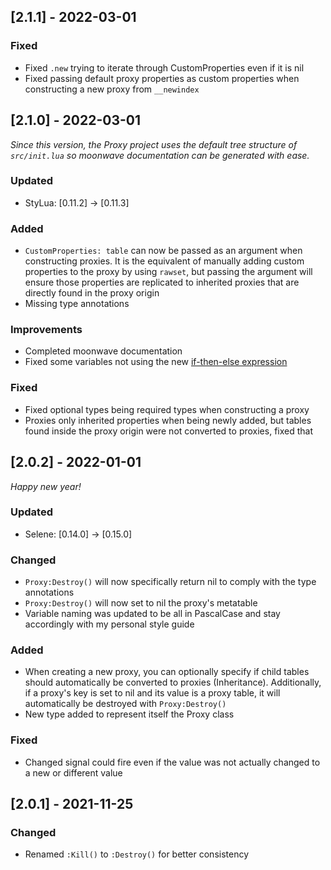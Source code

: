 ## [2.1.1] - 2022-03-01

### Fixed
- Fixed `.new` trying to iterate through CustomProperties even if it is nil
- Fixed passing default proxy properties as custom properties when constructing a new proxy from `__newindex` 

## [2.1.0] - 2022-03-01

*Since this version, the Proxy project uses the default tree structure of `src/init.lua` so moonwave documentation can be generated with ease.*

### Updated
- StyLua: [0.11.2] -> [0.11.3]

### Added
- `CustomProperties: table` can now be passed as an argument when constructing proxies. It is the equivalent of manually adding custom properties to
the proxy by using `rawset`, but passing the argument will ensure those properties are replicated to inherited proxies that are directly found in the
proxy origin
- Missing type annotations

### Improvements
- Completed moonwave documentation
- Fixed some variables not using the new [if-then-else expression](https://devforum.roblox.com/t/luau-recap-october-2021/1531825)

### Fixed
- Fixed optional types being required types when constructing a proxy
- Proxies only inherited properties when being newly added, but tables found inside the proxy origin were not converted to proxies, fixed that

## [2.0.2] - 2022-01-01

*Happy new year!*
### Updated
- Selene: [0.14.0] -> [0.15.0]

### Changed
- `Proxy:Destroy()` will now specifically return nil to comply with the type annotations
- `Proxy:Destroy()` will now set to nil the proxy's metatable
- Variable naming was updated to be all in PascalCase and stay accordingly with my personal style guide

### Added
- When creating a new proxy, you can optionally specify if child tables should automatically be converted to proxies (Inheritance). Additionally,
if a proxy's key is set to nil and its value is a proxy table, it will automatically be destroyed with `Proxy:Destroy()`
- New type added to represent itself the Proxy class

### Fixed
- Changed signal could fire even if the value was not actually changed to a new or different value

## [2.0.1] - 2021-11-25

### Changed
- Renamed `:Kill()` to `:Destroy()` for better consistency